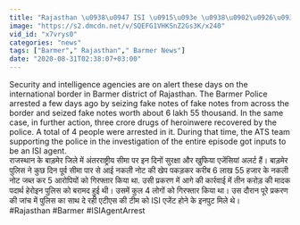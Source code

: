 ```yaml
---
title: "Rajasthan \u0938\u0947 ISI \u0915\u093e \u0938\u0902\u0926\u093f\u0917\u094d\u0927 \u090f\u091c\u0947\u0902\u091f \u0917\u093f\u0930\u092b\u094d\u0924\u093e\u0930, \u092a\u0942\u091b\u0924\u093e\u091b \u092e\u0947\u0902 \u091c\u0941\u091f\u0940 \u0916\u0941\u092b\u093f\u092f\u093e \u090f\u091c\u0947\u0902\u0938\u093f\u092f\u093e\u0902 \u0935\u0928\u0907\u0902\u0921\u093f\u092f\u093e \u0939\u093f\u0902\u0926\u0940"
image: "https://s2.dmcdn.net/v/SQEFG1VHKSnZ2Gs3K/x240"
vid_id: "x7vrys0"
categories: "news"
tags: ["Barmer"," Rajasthan"," Barmer News"]
date: "2020-08-31T02:38:07+03:00"
---
```

Security and intelligence agencies are on alert these days on the international border in Barmer district of Rajasthan. The Barmer Police arrested a few days ago by seizing fake notes of fake notes from across the border and seized fake notes worth about 6 lakh 55 thousand. In the same case, in further action, three crore drugs of heroinwere recovered by the police. A total of 4 people were arrested in it. During that time, the ATS team supporting the police in the investigation of the entire episode got inputs to be an ISI agent.    <br>राजस्थान के बाड़मेर जिले में अंतरराष्ट्रीय सीमा पर इन दिनों सुरक्षा और खुफिया एजेंसियां अलर्ट हैं। बाड़मेर पुलिस ने कुछ दिन पूर्व सीमा पार से आई नकली नोट की खेप पकड़कर करीब 6 लाख 55 हजार के नकली नोट जब्त कर 5 आरोपियों को गिरफ्तार किया था. उसी प्रकरण में आगे की कार्रवाई में तीन करोड़ की मादक पदार्थ हेरोइन पुलिस को बरामद हुई थी। उसमें कुल 4 लोगों को गिरफ्तार किया था। उस दौरान पूरे प्रकरण की जांच में पुलिस का साथ दे रही एटीएस की टीम को ISI एजेंट होने के इनपुट मिले थे।    <br>#Rajasthan #Barmer #ISIAgentArrest
